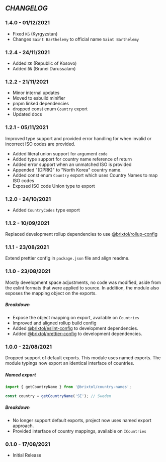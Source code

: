 ## _CHANGELOG_

### 1.4.0 - 01/12/2021

- Fixed `KG` (Kyrgyzstan)
- Changes `Saint Barthelemy` to official name `Saint Barthélemy`

### 1.2.4 - 24/11/2021

- Added `XK` (Republic of Kosovo)
- Added `BN` (Brunei Darussalam)

### 1.2.2 - 21/11/2021

- Minor internal updates
- Moved to esbuild minifier
- pnpm linked dependencies
- dropped const enum `Country` export
- Updated docs

### 1.2.1 - 05/11/2021

Improved type support and provided error handling for when invalid or incorrect ISO codes are provided.

- Added literal union support for argument `code`
- Added type support for country name reference of return
- Added error support when an unmatched ISO is provided
- Appended "(DPRK)" to "North Korea" country name.
- Added const enum `Country` export which uses Country Names to map ISO codes
- Exposed ISO code Union type to export

### 1.2.0 - 24/10/2021

- Added `CountryCodes` type export

### 1.1.2 - 10/09/2021

Replaced development rollup dependencies to use [@brixtol/rollup-config](https://github.com/BRIXTOL/rollup-config)

### 1.1.1 - 23/08/2021

Extend prettier config in `package.json` file and align readme.

### 1.1.0 - 23/08/2021

Mostly development space adjustments, no code was modified, aside from the eslint formats that were applied to source. In addition, the module also exposes the mapping object on the exports.

##### Breakdown

- Expose the object mapping on export, available on `Countries`
- Improved and aligned rollup build config
- Added [@brixtol/eslint-config](https://github.com/BRIXTOL/eslint-config) to development dependencies.
- Added [@brixtol/prettier-config](https://github.com/BRIXTOL/prettier-config) to development dependencies.

### 1.0.0 - 22/08/2021

Dropped support of default exports. This module uses named exports. The module typings now export an identical interface of countries.

##### Named export

```js
import { getCountryName } from '@brixtol/country-names';

const country = getCountryName('SE'); // Sweden
```

##### Breakdown

- No longer support default exports, project now uses named export approach.
- Provided interface of country mappings, available on `ICountries`

### 0.1.0 - 17/08/2021

- Initial Release
